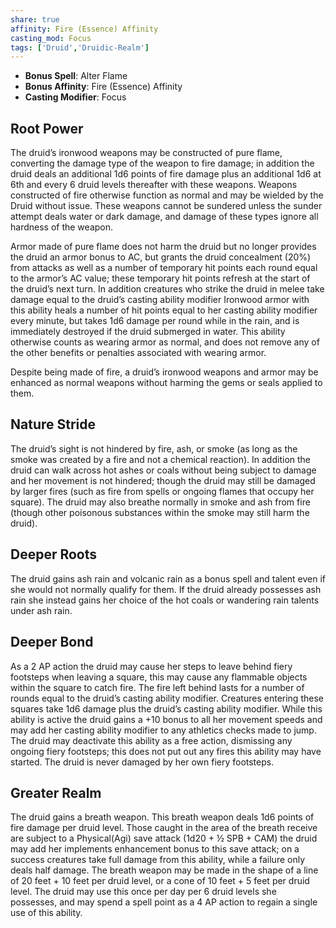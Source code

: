 ```yaml
---
share: true
affinity: Fire (Essence) Affinity
casting_mod: Focus
tags: ['Druid','Druidic-Realm']
---
```

- **Bonus Spell**: Alter Flame
- **Bonus Affinity**: Fire (Essence) Affinity
- **Casting Modifier**: Focus
## Root Power
The druid’s ironwood weapons may be constructed of pure flame, converting the damage type of the weapon to fire damage; in addition the druid deals an additional 1d6 points of fire damage plus an additional 1d6 at 6th and every 6 druid levels thereafter with these weapons. Weapons constructed of fire otherwise function as normal and may be wielded by the Druid without issue. These weapons cannot be sundered unless the sunder attempt deals water or dark damage, and damage of these types ignore all hardness of the weapon.

Armor made of pure flame does not harm the druid but no longer provides the druid an armor bonus to AC, but grants the druid concealment (20%) from attacks as well as a number of temporary hit points each round equal to the armor’s AC value; these temporary hit points refresh at the start of the druid’s next turn. In addition creatures who strike the druid in melee take damage equal to the druid’s casting ability modifier Ironwood armor with this ability heals a number of hit points equal to her casting ability modifier every minute, but takes 1d6 damage per round while in the rain, and is immediately destroyed if the druid submerged in water. This ability otherwise counts as wearing armor as normal, and does not remove any of the other benefits or penalties associated with wearing armor.

Despite being made of fire, a druid’s ironwood weapons and armor may be enhanced as normal weapons without harming the gems or seals applied to them.
## Nature Stride
The druid’s sight is not hindered by fire, ash, or smoke (as long as the smoke was created by a fire and not a chemical reaction). In addition the druid can walk across hot ashes or coals without being subject to damage and her movement is not hindered; though the druid may still be damaged by larger fires (such as fire from spells or ongoing flames that occupy her square). The druid may also breathe normally in smoke and ash from fire (though other poisonous substances within the smoke may still harm the druid).
## Deeper Roots
The druid gains ash rain and volcanic rain as a bonus spell and talent even if she would not normally qualify for them. If the druid already possesses ash rain she instead gains her choice of the hot coals or wandering rain talents under ash rain.
## Deeper Bond
As a 2 AP action the druid may cause her steps to leave behind fiery footsteps when leaving a square, this may cause any flammable objects within the square to catch fire. The fire left behind lasts for a number of rounds equal to the druid’s casting ability modifier. Creatures entering these squares take 1d6 damage plus the druid’s casting ability modifier. While this ability is active the druid gains a +10 bonus to all her movement speeds and may add her casting ability modifier to any athletics checks made to jump. The druid may deactivate this ability as a free action, dismissing any ongoing fiery footsteps; this does not put out any fires this ability may have started. The druid is never damaged by her own fiery footsteps.
## Greater Realm
The druid gains a breath weapon. This breath weapon deals 1d6 points of fire damage per druid level. Those caught in the area of the breath receive are subject to a Physical(Agi) save attack (1d20 + ½ SPB + CAM) the druid may add her implements enhancement bonus to this save attack; on a success creatures take full damage from this ability, while a failure only deals half damage. The breath weapon may be made in the shape of a line of 20 feet + 10 feet per druid level, or a cone of 10 feet + 5 feet per druid level. The druid may use this once per day per 6 druid levels she possesses, and may spend a spell point as a 4 AP action to regain a single use of this ability.